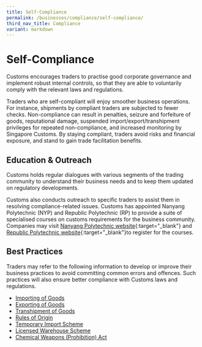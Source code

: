 ```yaml
---
title: Self-Compliance
permalink: /businesses/compliance/self-compliance/
third_nav_title: Compliance
variant: markdown
---
```

# Self-Compliance

Customs encourages traders to practise good corporate governance and implement robust internal controls, so that they are able to voluntarily comply with the relevant laws and regulations.

Traders who are self-compliant will enjoy smoother business operations. For instance, shipments by compliant traders are subjected to fewer checks. Non-compliance can result in penalties, seizure and forfeiture of goods, reputational damage, suspended import/export/transhipment privileges for repeated non-compliance, and increased monitoring by Singapore Customs. By staying compliant, traders avoid risks and financial exposure, and stand to gain trade facilitation benefits.

## Education & Outreach

Customs holds regular dialogues with various segments of the trading community to understand their business needs and to keep them updated on regulatory developments.

Customs also conducts outreach to specific traders to assist them in resolving compliance-related issues. Customs has appointed Nanyang Polytechnic (NYP) and Republic Polytechnic (RP) to provide a suite of specialised courses on customs requirements for the business community. Companies may visit [Nanyang Polytechnic website](https://www.nyp.edu.sg/adult-learner/course-types/short-courses/singapore-customs-courses-businesses){:target="_blank"}
and [Republic Polytechnic website](https://www.rp.edu.sg/ace/course-summary?searchKeyword=customs){:target="_blank"}to register for the courses. 
 

## Best Practices

Traders may refer to the following information to develop or improve their business practices to avoid committing common errors and offences. Such practices will also ensure better compliance with Customs laws and regulations.

-   [Importing of Goods](/businesses/importing-goods/import-procedures/)
-   [Exporting of Goods](/businesses/exporting-goods/export-procedures)
-   [Transhipment of Goods](/businesses/transhipping-goods/transhipment-procedures)
-   [Rules of Origin](/businesses/certificates-of-origin/overview)
-   [Temporary Import Scheme](/businesses/importing-goods/temporary-import-scheme)
-   [Licensed Warehouse Scheme](/businesses/customs-schemes-licences-framework/licensed-warehouse-scheme)
-   [Chemical Weapons (Prohibition) Act](/businesses/chemical-weapons-convention/offences)